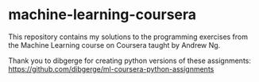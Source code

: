 # machine-learning-coursera

This repository contains my solutions to the programming exercises from the Machine Learning course on Coursera taught by Andrew Ng.

Thank you to dibgerge for creating python versions of these assignments: https://github.com/dibgerge/ml-coursera-python-assignments

